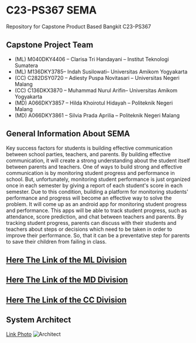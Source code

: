# C23-PS367 SEMA 
Repository for Capstone Product Based Bangkit C23-PS367

## Capstone Project Team

- (ML) M040DKY4406 – Clarisa Tri Handayani – Institut Teknologi Sumatera
- (ML) M136DKY3785– Indah Susilowati– Universitas Amikom Yogyakarta
- (CC) C282DSY0720 – Adiesty Puspa Novitasari – Universitas Negeri Malang
- (CC) C136DKX3870 – Muhammad Nurul Arifin– Universitas Amikom Yogyakarta
- (MD) A066DKY3857 – Hilda Khoirotul Hidayah – Politeknik Negeri Malang
- (MD) A066DKY3861 – Silvia Prada Aprilia – Politeknik Negeri Malang

## General Information About SEMA

Key success factors for students is building effective communication between school parties, teachers, and parents. By building effective communication, it will create a strong understanding about the student itself between parents and teachers. One of ways to build strong and effective communication is by monitoring student progress and performance in school. But, unfortunately, monitoring student performance is just organized once in each semester by giving a report of each student's score in each semester. Due to this condition, building a platform for monitoring students' performance and progress will become an effective way to solve the problem. It will come up as an android app for monitoring student progress and performance. This apps will be able to track student progress, such as attendance, score prediction, and chat between teachers and parents. By tracking student progress, parents can discuss with their students and teachers about steps or decisions which need to be taken in order to improve their performance. So, that it can be a preventative step for parents to save their children from failing in class.

## [Here The Link of the ML Division](https://github.com/Nrulafind/SEMA/tree/ML)
## [Here The Link of the MD Division](https://github.com/Nrulafind/SEMA/tree/MD)
## [Here The Link of the CC Division](https://github.com/Nrulafind/SEMA/blob/CC/)
## System Architect
[Link Photo](https://drive.google.com/file/d/1zbIBmr1dAyLvfHa5vjftMsKZXRKyvOnu/view?usp=drive_link)
![Architect](https://github.com/Nrulafind/SEMA/assets/79900731/b724806a-78cd-44ab-b265-686aed370cbf)
